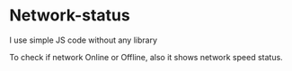 # Network-status
I use simple JS code without any library

To check if network Online or Offline, also it shows network speed status.
